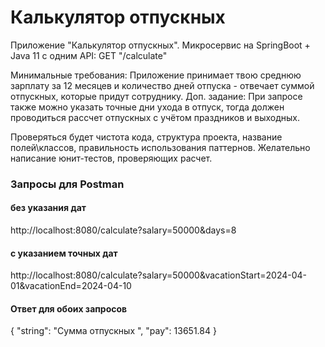 # Калькулятор отпускных

Приложение "Калькулятор отпускных".
Микросервис на SpringBoot + Java 11 c одним API:
GET "/calculate"

Минимальные требования: Приложение принимает твою среднюю зарплату за 12 месяцев и количество дней отпуска - отвечает суммой отпускных, которые придут сотруднику.
Доп. задание: При запросе также можно указать точные дни ухода в отпуск, тогда должен проводиться рассчет отпускных с учётом праздников и выходных.

Проверяться будет чистота кода, структура проекта, название полей\классов, правильность использования паттернов. Желательно написание юнит-тестов, проверяющих расчет.

 ### Запросы для Postman
#### без указания дат
http://localhost:8080/calculate?salary=50000&days=8
#### с указанием точных дат
http://localhost:8080/calculate?salary=50000&vacationStart=2024-04-01&vacationEnd=2024-04-10
#### Ответ для обоих запросов
{
"string": "Сумма отпускных ",
"pay": 13651.84
}
